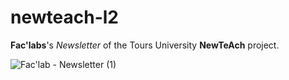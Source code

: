 # newteach-l2

__Fac'labs__'s _Newsletter_ of the Tours University __NewTeAch__ project.

![Fac'lab - Newsletter (1)](https://user-images.githubusercontent.com/82931295/201871079-d2cfd0fb-27a5-40be-bff1-c8808d500b7b.png)
